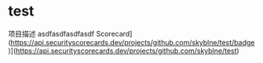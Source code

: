 # test
项目描述
asdfasdfasdfasdf
Scorecard](https://api.securityscorecards.dev/projects/github.com/skyblne/test/badge)](https://api.securityscorecards.dev/projects/github.com/skyblne/test)
